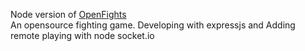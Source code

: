 Node version of <a href="https://github.com/nan-apps/OpenFights" >OpenFights</a><br/>
An opensource fighting game. Developing with expressjs and Adding remote playing with node socket.io

